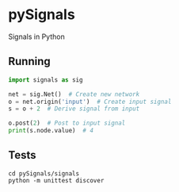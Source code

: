 # pySignals
Signals in Python

## Running
```python
import signals as sig

net = sig.Net()  # Create new network
o = net.origin('input')  # Create input signal
s = o + 2  # Derive signal from input

o.post(2)  # Post to input signal
print(s.node.value)  # 4
```

## Tests
```
cd pySignals/signals
python -m unittest discover
```
